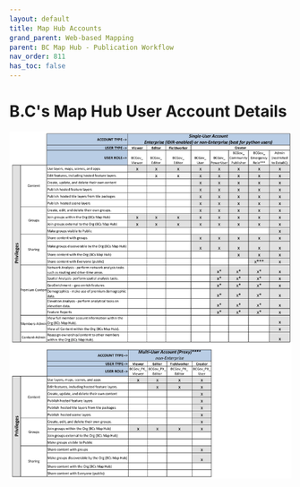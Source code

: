 ```yaml
---
layout: default
title: Map Hub Accounts
grand_parent: Web-based Mapping
parent: BC Map Hub - Publication Workflow
nav_order: 811
has_toc: false
---
```


#  B.C's Map Hub User Account Details

![Single and Multi User account details](images/user_details.jpg)
